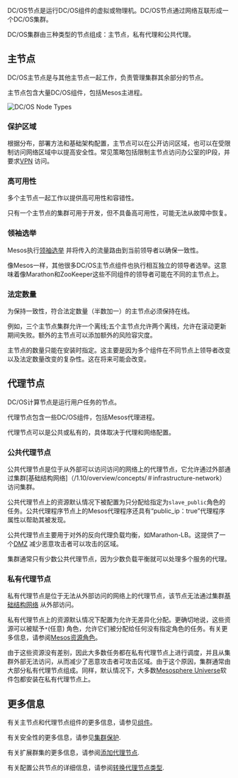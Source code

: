 DC/OS节点是运行DC/OS组件的虚拟或物理机。DC/OS节点通过网络互联形成一个DC/OS集群。

DC/OS集群由三种类型的节点组成：主节点，私有代理和公共代理。

## 主节点

DC/OS主节点是与其他主节点一起工作，负责管理集群其余部分的节点。

主节点包含大量DC/OS组件，包括Mesos主进程。

![DC/OS Node Types](/1.10/img/dcos-node-types.png)

### 保护区域

根据分布，部署方法和基础架构配置，主节点可以在公开访问区域，也可以在受限制访问网络区域中以提高安全性。常见策略包括限制主节点访问办公室的IP段，并要求[VPN](https://en.wikipedia.org/wiki/Virtual_private_network) 访问。

### 高可用性

多个主节点一起工作以提供高可用性和容错性。

只有一个主节点的集群可用于开发，但不具备高可用性，可能无法从故障中恢复。

### 领袖选举

Mesos执行[领袖选举](https://en.wikipedia.org/wiki/Leader_election) 并将传入的流量路由到当前领导者以确保一致性。

像Mesos一样，其他很多DC/OS主节点组件也执行相互独立的领导者选举。这意味着像Marathon和ZooKeeper这些不同组件的领导者可能在不同的主节点上。

### 法定数量

为保持一致性，符合法定数量（半数加一）的主节点必须保持在线。

例如，三个主节点集群允许一个离线;五个主节点允许两个离线，允许在滚动更新期间失败。额外的主节点可以添加额外的风险容灾度。

主节点的数量只能在安装时指定。这主要是因为多个组件在不同节点上领导者改变以及法定数量改变的复杂性。这在将来可能会改变。

## 代理节点

DC/OS计算节点是运行用户任务的节点。

代理节点包含一些DC/OS组件，包括Mesos代理进程。

代理节点可以是公共或私有的，具体取决于代理和网络配置。

### 公共代理节点

公共代理节点是位于从外部可以访问访问的网络上的代理节点，它允许通过外部通过集群[基础结构网络]（/1.10/overview/concepts/＃infrastructure-network）访问集群。

公共代理节点上的资源默认情况下被配置为只分配给指定为`slave_public`角色的任务。公共代理程序节点上的Mesos代理程序还具有“public_ip：true”代理程序属性以帮助其被发现。

公共代理节点主要用于对外的反向代理负载均衡，如Marathon-LB。这提供了一个[DMZ](https://en.wikipedia.org/wiki/DMZ_%28computing%29) 减少恶意攻击者可以攻击的区域。

集群通常只有少数公共代理节点，因为少数负载平衡就可以处理多个服务的代理。

### 私有代理节点

私有代理节点是位于无法从外部访问的网络上的代理节点，该节点无法通过集群[基础结构网络](/1.10/overview/concepts/＃infrastructure-network) 从外部访问。

私有代理节点上的资源默认情况下配置为允许无差异化分配。更确切地说，这些资源可以被赋予`*`(任意) 角色，允许它们被分配给任何没有指定角色的任务。有关更多信息，请参阅[Mesos资源角色](http://mesos.apache.org/documentation/latest/roles/)。

由于这些资源没有差别，因此大多数任务都在私有代理节点上进行调度，并且从集群外部无法访问，从而减少了恶意攻击者可攻击区域。由于这个原因，集群通常由大部分私有代理节点组成。同样，默认情况下，大多数[Mesosphere Universe](/1.10/overview/concepts/#mesosphere-universe)软件包都安装在私有代理节点上。

## 更多信息

有关主节点和代理节点组件的更多信息，请参见[组件](/1.10/overview/architecture/components/)。

有关安全性的更多信息，请参见[集群保护](/1.10/administering-clusters/).

有关扩展群集的更多信息，请参阅[添加代理节点](/1.10/administering-clusters/add-a-node/).

有关配置公共节点的详细信息，请参阅[转换代理节点类型](/1.10/administering-clusters/convert-agent-type/).


